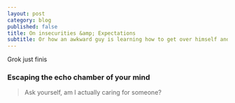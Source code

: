 ```yaml
---
layout: post
category: blog
published: false
title: On insecurities &amp; Expectations
subtitle: Or how an awkward guy is learning how to get over himself and enjoy being at conferences
---
```


Grok just finis

### Escaping the echo chamber of your mind

> Ask yourself, am I actually caring for someone?

